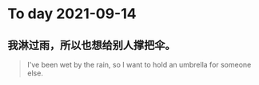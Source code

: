 
# To day 2021-09-14


## 我淋过雨，所以也想给别人撑把伞。
> I've been wet by the rain, so I want to hold an umbrella for someone else.

    